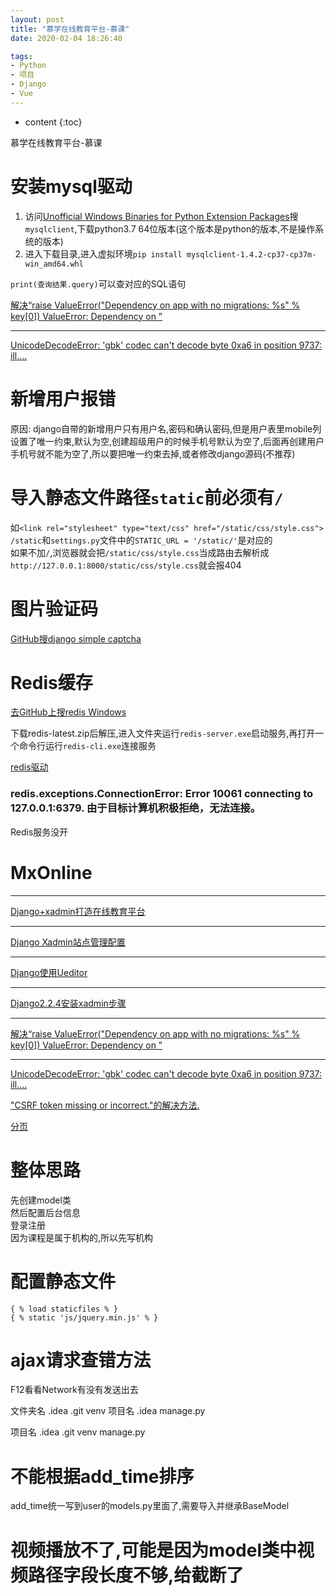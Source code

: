 ```yaml
---
layout: post
title: "慕学在线教育平台-慕课"
date: 2020-02-04 18:26:40

tags:
- Python
- 项目
- Django
- Vue
---
```

* content
{:toc}

慕学在线教育平台-慕课











# 安装mysql驱动
1. 访问[Unofficial Windows Binaries for Python Extension Packages](https://www.lfd.uci.edu/~gohlke/pythonlibs/)搜`mysqlclient`,下载python3.7 64位版本(这个版本是python的版本,不是操作系统的版本)  
2. 进入下载目录,进入虚拟环境`pip install mysqlclient-1.4.2-cp37-cp37m-win_amd64.whl`

`print(查询结果.query)`可以查对应的SQL语句

[解决“raise ValueError("Dependency on app with no migrations: %s" % key[0]) ValueError: Dependency on ”](https://blog.csdn.net/lezeqe/article/details/85638439)

---
[UnicodeDecodeError: 'gbk' codec can't decode byte 0xa6 in position 9737: ill....](https://www.cnblogs.com/loveprogramme/p/10726712.html)


# 新增用户报错
原因: django自带的新增用户只有用户名,密码和确认密码,但是用户表里mobile列设置了唯一约束,默认为空,创建超级用户的时候手机号默认为空了,后面再创建用户手机号就不能为空了,所以要把唯一约束去掉,或者修改django源码(不推荐)


# 导入静态文件路径`static`前必须有`/`
如`<link rel="stylesheet" type="text/css" href="/static/css/style.css">`  
`/static`和`settings.py`文件中的`STATIC_URL = '/static/'`是对应的  
如果不加`/`,浏览器就会把`/static/css/style.css`当成路由去解析成`http://127.0.0.1:8000/static/css/style.css`就会报404


# 图片验证码
[GitHub搜django simple captcha](https://django-simple-captcha.readthedocs.io/en/latest/usage.html#adding-to-a-form)


# Redis缓存
[去GitHub上搜redis Windows](https://github.com/ServiceStack/redis-windows/blob/master/downloads/redis-latest.zip)

下载redis-latest.zip后解压,进入文件夹运行`redis-server.exe`启动服务,再打开一个命令行运行`redis-cli.exe`连接服务

[redis驱动](https://github.com/andymccurdy/redis-py)

### redis.exceptions.ConnectionError: Error 10061 connecting to 127.0.0.1:6379. 由于目标计算机积极拒绝，无法连接。
Redis服务没开

# MxOnline
---
[Django+xadmin打造在线教育平台](https://www.cnblogs.com/derek1184405959/p/8590360.html)

---
[Django Xadmin站点管理配置](https://www.jianshu.com/p/08db37a05ea5)

---
[Django使用Ueditor](https://blog.csdn.net/elang6962/article/details/70556489)

---
[Django2.2.4安装xadmin步骤](https://www.cnblogs.com/sinkingcn/p/11301486.html)

---
[解决“raise ValueError("Dependency on app with no migrations: %s" % key[0]) ValueError: Dependency on ”](https://blog.csdn.net/lezeqe/article/details/85638439)

---
[UnicodeDecodeError: 'gbk' codec can't decode byte 0xa6 in position 9737: ill....](https://www.cnblogs.com/loveprogramme/p/10726712.html)

["CSRF token missing or incorrect."的解决方法.](https://blog.csdn.net/chen_jint/article/details/12956797)

[分页](https://github.com/jamespacileo/django-pure-pagination)


# 整体思路
先创建model类  
然后配置后台信息  
登录注册  
因为课程是属于机构的,所以先写机构  

# 配置静态文件
```
{ % load staticfiles % }
{ % static 'js/jquery.min.js' % }
```

# ajax请求查错方法
F12看看Network有没有发送出去


文件夹名
	.idea
	.git
	venv
	项目名
		.idea
		manage.py
		
		
项目名
	.idea
	.git
	venv
	manage.py
	
# 不能根据add_time排序
add_time统一写到user的models.py里面了,需要导入并继承BaseModel


# 视频播放不了,可能是因为model类中视频路径字段长度不够,给截断了











